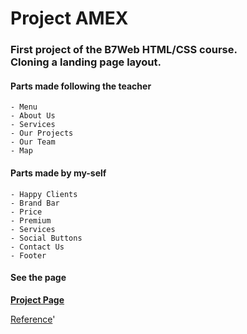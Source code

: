 # Project AMEX
### First project of the B7Web HTML/CSS course. <br/>Cloning a landing page layout.

#### Parts made following the teacher
    - Menu
    - About Us
    - Services
    - Our Projects
    - Our Team
    - Map
#### Parts made by my-self
    - Happy Clients
    - Brand Bar
    - Price
    - Premium
    - Services
    - Social Buttons
    - Contact Us
    - Footer

#### See the page
**[Project Page](https://vitor-agb.github.io/projeto_amex/)**

[Reference](https://www.behance.net/gallery/58301549/Free-Landing-Page)'
